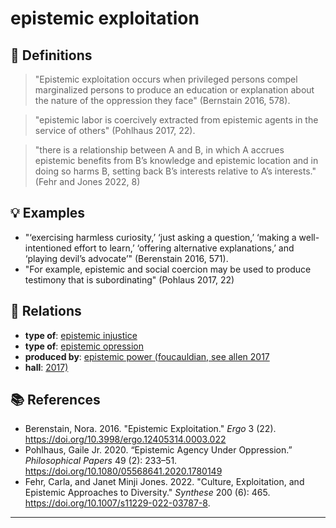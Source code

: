 # epistemic exploitation

## 📖 Definitions

> "Epistemic exploitation occurs when privileged persons compel marginalized persons to produce
an education or explanation about the nature of the oppression they face" (Bernstain 2016, 578).

> "epistemic labor is coercively extracted from epistemic agents in the service of others" (Pohlhaus 2017, 22).

> "there is a relationship between A and B, in which A accrues epistemic benefits from B’s knowledge and epistemic location and in doing so harms B, setting back B’s interests relative to A’s interests."  (Fehr and Jones 2022, 8)

## 💡 Examples

- "‘exercising harmless curiosity,’ ‘just asking a question,’ ‘making a well-intentioned effort to learn,’ ‘offering alternative explanations,’ and ‘playing devil’s advocate’" (Berenstain 2016, 571).
- "For example, epistemic and social coercion may be used to produce testimony that is subordinating" (Pohlaus 2017, 22)


## 🔗 Relations

- **type of**: [epistemic injustice](./epistemic-injustice.md)
- **type of**: [epistemic opression](./epistemic-opression.md)
- **produced by**: [epistemic power (foucauldian, see allen 2017](./epistemic-power-foucauldian-see-allen-2017.md)
- **hall**: [2017)](./2017.md)

## 📚 References

- Berenstain, Nora. 2016. "Epistemic Exploitation." _Ergo_ 3 (22). https://doi.org/10.3998/ergo.12405314.0003.022
- Pohlhaus, Gaile Jr. 2020. “Epistemic Agency Under Oppression.” _Philosophical Papers_ 49 (2): 233–51. https://doi.org/10.1080/05568641.2020.1780149
- Fehr, Carla, and Janet Minji Jones. 2022. "Culture, Exploitation, and Epistemic Approaches to Diversity." _Synthese_ 200 (6): 465. https://doi.org/10.1007/s11229-022-03787-8.

---

<script src="https://giscus.app/client.js"
                data-repo="natesheehan/conceptcartography"
                data-repo-id="R_kgDOPB5QiQ"
                data-category="General"
                data-category-id="DIC_kwDOPB5Qic4CsAxd"
                data-mapping="pathname"
                data-strict="0"
                data-reactions-enabled="1"
                data-emit-metadata="0"
                data-input-position="bottom"
                data-theme="catppuccin_mocha"
                data-lang="en"
                crossorigin="anonymous"
                async>
        </script>
        
